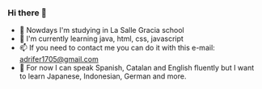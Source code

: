 ### Hi there 👋

- 🔭 Nowdays I'm studying in La Salle Gracia school
- 🌱 I'm currently learning java, html, css, javascript
- 📫 If you need to contact me you can do it with this e-mail: adrifer1705@gmail.com
- 📖 For now I can speak Spanish, Catalan and English fluently but I want to learn Japanese, Indonesian, German and more.



